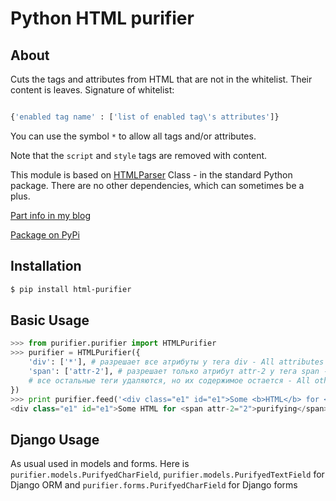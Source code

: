 Python HTML purifier
====================

About
-----

Cuts the tags and attributes from HTML that are not in the whitelist. 
Their content is leaves. Signature of whitelist:
```python

{'enabled tag name' : ['list of enabled tag\'s attributes']}

```
You can use the symbol ``*`` to allow all tags and/or attributes.

Note that the ``script`` and ``style`` tags are removed with content.

This module is based on 
[HTMLParser](http://docs.python.org/2/library/htmlparser.html) 
Class - in the standard Python package. 
There are no other dependencies, which can sometimes be a plus.

[Part info in my blog](http://pixxxxxel.blogspot.ru/2013/07/html-purifier-python.html)

[Package on PyPi](https://pypi.python.org/pypi/html-purifier/)

Installation
------------

```bash
$ pip install html-purifier
```

Basic Usage
-----------
```python
>>> from purifier.purifier import HTMLPurifier
>>> purifier = HTMLPurifier({
    'div': ['*'], # разрешает все атрибуты у тега div - All attributes are allowed for div
    'span': ['attr-2'], # разрешает только атрибут attr-2 у тега span - Only "attr-2" attribute is allowed for span elements
    # все остальные теги удаляются, но их содержимое остается - All other tags and attributes are removed but their content is kept
})
>>> print purifier.feed('<div class="e1" id="e1">Some <b>HTML</b> for <span attr-1="1" attr-2="2">purifying</span></div>')
<div class="e1" id="e1">Some HTML for <span attr-2="2">purifying</span></div>
```

Django Usage
------------

As usual used in models and forms.
Here is `purifier.models.PurifyedCharField`, `purifier.models.PurifyedTextField`
for Django ORM and `purifier.forms.PurifyedCharField` for Django forms
